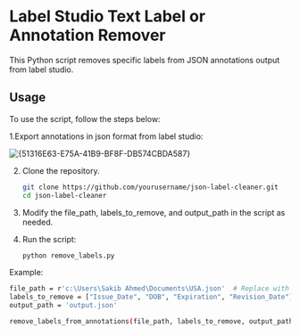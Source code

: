# Label Studio Text Label or Annotation Remover

This Python script removes specific labels from JSON annotations output from label studio.

## Usage

To use the script, follow the steps below:

1.Export annotations in json format from label studio:


![{51316E63-E75A-41B9-BF8F-DB574CBDA587}](https://github.com/user-attachments/assets/05afb760-ecb0-4308-945b-82ab5604e5f2)



2. Clone the repository.
   ```bash
   git clone https://github.com/yourusername/json-label-cleaner.git
   cd json-label-cleaner

3. Modify the file_path, labels_to_remove, and output_path in the script as needed.

4. Run the script:
   ```bash
   python remove_labels.py

Example:

   ```bash
   file_path = r'c:\Users\Sakib Ahmed\Documents\USA.json'  # Replace with your input file path
   labels_to_remove = ["Issue_Date", "DOB", "Expiration", "Revision_Date"]  # Labels to remove
   output_path = 'output.json'

   remove_labels_from_annotations(file_path, labels_to_remove, output_path)
